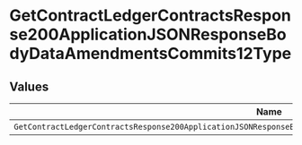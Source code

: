 # GetContractLedgerContractsResponse200ApplicationJSONResponseBodyDataAmendmentsCommits12Type


## Values

| Name                                                                                                              | Value                                                                                                             |
| ----------------------------------------------------------------------------------------------------------------- | ----------------------------------------------------------------------------------------------------------------- |
| `GetContractLedgerContractsResponse200ApplicationJSONResponseBodyDataAmendmentsCommits12TypePostpaidCommitManual` | POSTPAID_COMMIT_MANUAL                                                                                            |